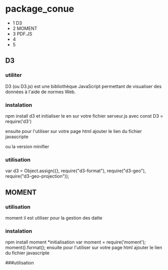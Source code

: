 # package_conue


* 1 D3
* 2 MOMENT
* 3 PDF.JS
* 4
* 5

## D3
### utiliter

D3 (ou D3.js) est une bibliothèque JavaScript permettant de visualiser des données à l'aide de normes Web. 

### instalation

npm install d3
et initialiser le en sur votre fichier serveur.js avec 
const D3 = require('d3')

ensuite pour l'utiliser sur votre page html ajouter le lien du fichier javascripte
<script src="https://d3js.org/d3.v5.js"></script>
ou la version minifier
<script src="https://d3js.org/d3-selection.v1.js"></script>

### utilisation
var d3 = Object.assign({}, require("d3-format"), require("d3-geo"), require("d3-geo-projection"));

## MOMENT

### utilisation

moment il est utiliser pour la gestion des datte

### instalation

npm install moment
*initialisation 
var moment = require('moment');
moment().format();
ensuite pour l'utiliser sur votre page html ajouter le lien du fichier javascripte
<script src="moment.js"></script>

###utilisation

<script>
    moment().format("LLLL"); // 'Friday, June 24, 2016 1:42 AM'
</script>
